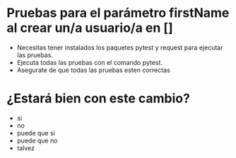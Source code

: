 ﻿# Pruebas para el parámetro firstName al crear un/a usuario/a en []
- Necesitas tener instalados los paquetes pytest y request para ejecutar las pruebas.
- Ejecuta todas las pruebas con el comando pytest.
- Asegurate de que todas las pruebas esten correctas
# ¿Estará bien con este cambio?
- si
- no
- puede que si
- puede que no
- talvez